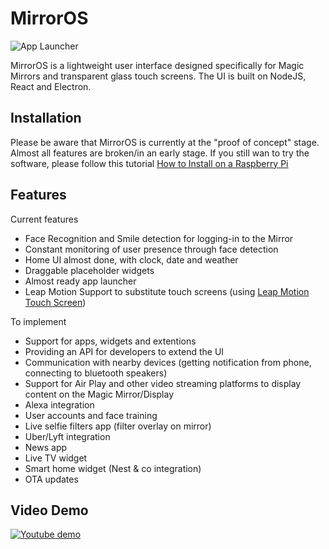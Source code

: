 # MirrorOS

![App Launcher](http://i.imgur.com/tPPSvuS.jpg "Mirror OS App Tray")

MirrorOS is a lightweight user interface designed specifically for Magic Mirrors and transparent glass touch screens. The UI is built on NodeJS, React and Electron.

## Installation

Please be aware that MirrorOS is currently at the "proof of concept" stage. Almost all features are broken/in an early stage. If you still wan to try the software, please follow this tutorial [How to Install on a Raspberry Pi](https://github.com/wassgha/MirrorOS/wiki/%5BHow-To%5D-Install-MirrorOS-on-a-Raspberry-Pi)

## Features

Current features
  - Face Recognition and Smile detection for logging-in to the Mirror
  - Constant monitoring of user presence through face detection
  - Home UI almost done, with clock, date and weather
  - Draggable placeholder widgets
  - Almost ready app launcher
  - Leap Motion Support to substitute touch screens (using [Leap Motion Touch Screen](https://github.com/wassgha/LeapMotionTouchScreen))

To implement
  - Support for apps, widgets and extentions
  - Providing an API for developers to extend the UI
  - Communication with nearby devices (getting notification from phone, connecting to bluetooth speakers)
  - Support for Air Play and other video streaming platforms to display content on the Magic Mirror/Display
  - Alexa integration
  - User accounts and face training
  - Live selfie filters app (filter overlay on mirror)
  - Uber/Lyft integration
  - News app
  - Live TV widget
  - Smart home widget (Nest & co integration)
  - OTA updates

## Video Demo

[![Youtube demo](http://image.ibb.co/iGwDEk/ezgif_com_video_to_gif_11.gif)](https://www.youtube.com/watch?v=1FI0-PuNp8E)
